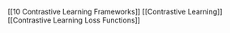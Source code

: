 [[10 Contrastive Learning Frameworks]]
[[Contrastive Learning]]
[[Contrastive Learning Loss Functions]]